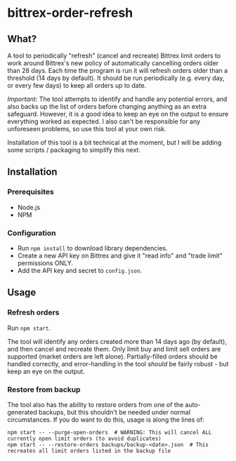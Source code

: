 # bittrex-order-refresh

What?
---
A tool to periodically "refresh" (cancel and recreate) Bittrex limit orders to work around Bittrex's new policy of
automatically cancelling orders older than 28 days. Each time the program is run it will refresh orders older than a
threshold (14 days by default). It should be run periodically (e.g. every day, or every few days) to keep all orders up
to date.

*Important:* The tool attempts to identify and handle any potential errors, and also backs up the list of orders before
changing anything as an extra safeguard. However, it is a good idea to keep an eye on the output to ensure everything
worked as expected. I also can't be responsible for any unforeseen problems, so use this tool at your own risk.

Installation of this tool is a bit technical at the moment, but I will be adding some scripts / packaging to simplify
this next.

Installation
---

### Prerequisites
* Node.js
* NPM

### Configuration
* Run `npm install` to download library dependencies.
* Create a new API key on Bittrex and give it "read info" and "trade limit" permissions ONLY.
* Add the API key and secret to `config.json`.

Usage
---

### Refresh orders

Run `npm start`.

The tool will identify any orders created more than 14 days ago (by default), and then cancel and recreate them. Only
limit buy and limit sell orders are supported (market orders are left alone). Partially-filled orders should be handled
correctly, and error-handling in the tool *should* be fairly robust - but keep an eye on the output.

### Restore from backup

The tool also has the ability to restore orders from one of the auto-generated backups, but this shouldn't be needed
under normal circumstances. If you do want to do this, usage is along the lines of:
```
npm start -- --purge-open-orders  # WARNING: This will cancel ALL currently open limit orders (to avoid duplicates)
npm start -- --restore-orders backups/backup-<date>.json  # This recreates all limit orders listed in the backup file
```
